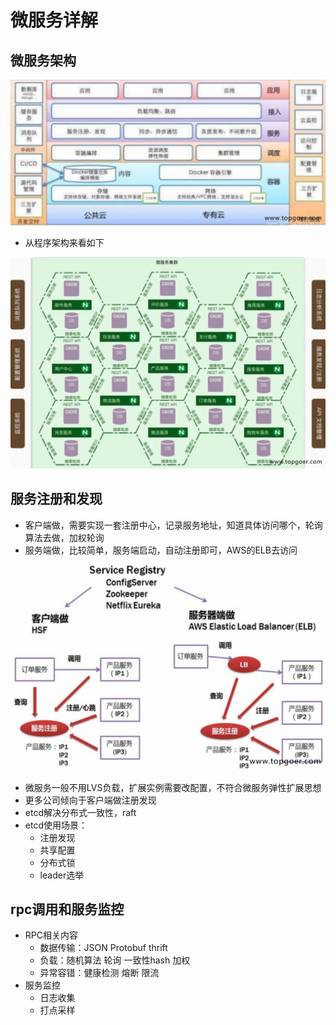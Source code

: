 # 微服务详解

## 微服务架构

![img](微服务详解.assets/1.jpg)

- 从程序架构来看如下

![img](微服务详解.assets/3.jpg)



## 服务注册和发现

- 客户端做，需要实现一套注册中心，记录服务地址，知道具体访问哪个，轮询算法去做，加权轮询
- 服务端做，比较简单，服务端启动，自动注册即可，AWS的ELB去访问

![img](微服务详解.assets/4.jpg)

- 微服务一般不用LVS负载，扩展实例需要改配置，不符合微服务弹性扩展思想
- 更多公司倾向于客户端做注册发现
- etcd解决分布式一致性，raft
- etcd使用场景：
  - 注册发现
  - 共享配置
  - 分布式锁
  - leader选举



## rpc调用和服务监控

- RPC相关内容
  - 数据传输：JSON Protobuf thrift
  - 负载：随机算法 轮询 一致性hash 加权
  - 异常容错：健康检测 熔断 限流
- 服务监控
  - 日志收集
  - 打点采样